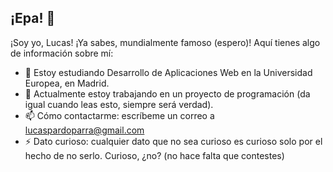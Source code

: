 ## ¡Epa! 👋

¡Soy yo, Lucas! ¡Ya sabes, mundialmente famoso (espero)! Aquí tienes algo de información sobre mí:

- 🌱 Estoy estudiando Desarrollo de Aplicaciones Web en la Universidad Europea, en Madrid.
- 🔭 Actualmente estoy trabajando en un proyecto de programación (da igual cuando leas esto, siempre será verdad).
- 📫 Cómo contactarme: escríbeme un correo a lucaspardoparra@gmail.com
- ⚡ Dato curioso: cualquier dato que no sea curioso es curioso solo por el hecho de no serlo. Curioso, ¿no? (no hace falta que contestes)
